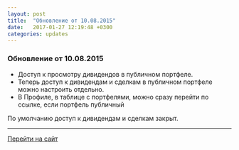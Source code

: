 ```yaml
---
layout: post
title:  "Обновление от 10.08.2015"
date:   2017-01-27 12:19:48 +0300
categories: updates
---
```

### Обновление от 10.08.2015

* Доступ к просмотру дивидендов в публичном портфеле.
* Теперь доступ к дивидендам и сделкам в публичном портфеле можно настроить отдельно.
* В Профиле, в таблице с портфелями, можно сразу перейти по ссылке, если портфель публичный

По умолчанию доступ к дивидендам и сделкам закрыт.

---
[Перейти на сайт]

[Перейти на сайт]: https://intelinvest.ru/
